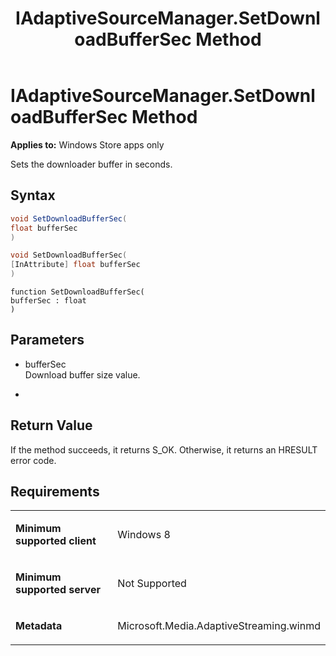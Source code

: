 ﻿---
title: IAdaptiveSourceManager.SetDownloadBufferSec Method
TOCTitle: SetDownloadBufferSec Method
ms:assetid: 9cfd3bfa-0d75-467f-b4b2-d0920eccb3de
ms:mtpsurl: https://msdn.microsoft.com/en-us/library/JJ822794(v=VS.90)
ms:contentKeyID: 50079548
ms.date: 11/19/2012
mtps_version: v=VS.90
dev_langs:
- csharp
- c++
- jscript
---

# IAdaptiveSourceManager.SetDownloadBufferSec Method

**Applies to:** Windows Store apps only

Sets the downloader buffer in seconds.

## Syntax

``` csharp
void SetDownloadBufferSec(
float bufferSec
)
```

``` c++
void SetDownloadBufferSec(
[InAttribute] float bufferSec
)
```

``` jscript
function SetDownloadBufferSec(
bufferSec : float
)
```

## Parameters

  - bufferSec  
    Download buffer size value.

  -  

## Return Value

If the method succeeds, it returns S\_OK. Otherwise, it returns an HRESULT error code.

## Requirements

<table>
<colgroup>
<col style="width: 50%" />
<col style="width: 50%" />
</colgroup>
<tbody>
<tr class="odd">
<td><p><strong>Minimum supported client</strong></p></td>
<td><p>Windows 8</p></td>
</tr>
<tr class="even">
<td><p><strong>Minimum supported server</strong></p></td>
<td><p>Not Supported</p></td>
</tr>
<tr class="odd">
<td><p><strong>Metadata</strong></p></td>
<td><p>Microsoft.Media.AdaptiveStreaming.winmd</p></td>
</tr>
</tbody>
</table>

